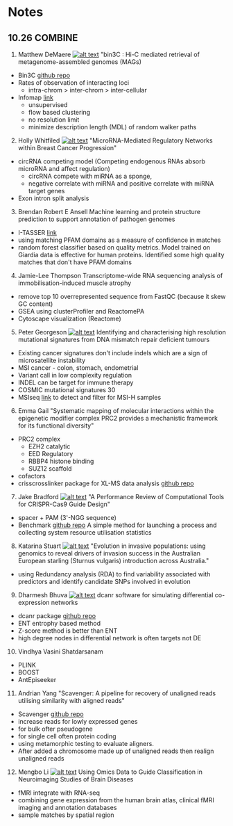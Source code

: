 # Notes

## 10.26 COMBINE

1. Matthew DeMaere [![alt text][1.1]][2] "bin3C : Hi-C mediated retrieval of metagenome-assembled genomes (MAGs)
  - Bin3C [github repo](https://github.com/cerebis/bin3C)
  - Rates of observation of interacting loci
    - intra-chrom > inter-chrom > inter-cellular
  - Infomap [link](http://mapequation.org)
    - unsupervised
    - flow based clustering
    - no resolution limit
    - minimize description length (MDL) of random walker paths

2. Holly Whitfiled [![alt text][1.1]][3] "MicroRNA-Mediated Regulatory Networks within Breast Cancer Progression"
  - circRNA competing model (Competing endogenous RNAs absorb microRNA and affect regulation)
    - circRNA compete with miRNA as a sponge,
    - negative correlate with miRNA and positive correlate with miRNA target genes
  - Exon intron split analysis

3. Brendan Robert E Ansell Machine learning and protein structure prediction to support annotation of pathogen genomes
  - I-TASSER [link](https://doi.org/10.1093/gigascience/giy150)
  - using matching PFAM domains as a measure of confidence in matches
  - random forest classifier based on quality metrics. Model trained on Giardia data is effective for human proteins. Identified some high quality matches that don't have PFAM domains

4. Jamie-Lee Thompson Transcriptome-wide RNA sequencing analysis of immobilisation-induced muscle atrophy
  - remove top 10 overrepresented sequence from FastQC (because it skew GC content)
  - GSEA using clusterProfiler and ReactomePA
  - Cytoscape visualization (Reactome)

5. Peter Georgeson [![alt text][1.1]][4] Identifying and characterising high resolution mutational signatures from DNA mismatch repair deficient tumours
  - Existing cancer signatures don't include indels which are a sign of microsatellite instability
  - MSI cancer - colon, stomach, endometrial
  - Variant call in low complexity regulation
  - INDEL can be target for immune therapy
  - COSMIC mutational signatures 30
  - MSIseq [link](https://cran.r-project.org/web/packages/MSIseq/index.html) to detect and filter for MSI-H samples

6. Emma Gail "Systematic mapping of molecular interactions within the epigenetic modifier complex PRC2 provides a mechanistic framework for its functional diversity"
  - PRC2 complex
    - EZH2 catalytic
    - EED Regulatory
    - RBBP4 histone binding
    - SUZ12 scaffold
  - cofactors
  - crisscrosslinker package for XL-MS data analysis [github repo](https://github.com/egmg726/crisscrosslinker)

7. Jake Bradford [![alt text][1.1]][5] "A Performance Review of Computational Tools for CRISPR-Cas9 Guide Design"
  - spacer + PAM (3'-NGG sequence)
  - Benchmark [github repo](https://github.com/jakeb1996/SBS )
A simple method for launching a process and collecting system resource utilisation statistics

8. Katarina Stuart [![alt text][1.1]][6] "Evolution in invasive populations: using genomics to reveal drivers of invasion success in the Australian European starling (Sturnus vulgaris) introduction across Australia."
  - using Redundancy analysis (RDA) to find variability associated with predictors and identify candidate SNPs involved in evolution

9. Dharmesh Bhuva [![alt text][1.1]][7] dcanr software for simulating differential co-expression networks
  - dcanr package [github repo](https://github.com/davislaboratory/dcanr)
  - ENT entrophy based method
  - Z-score method is better than ENT
  - high degree nodes in differential network is often targets not DE

10. Vindhya Vasini Shatdarsanam
  - PLINK
  - BOOST
  - AntEpiseeker

11. Andrian Yang "Scavenger: A pipeline for recovery of unaligned reads utilising similarity with aligned reads"
  - Scavenger [github repo](https://github.com/vccri/scavenger)
  - increase reads for lowly expressed genes
  - for bulk ofter pseudogene
  - for single cell often protein coding
  - using metamorphic testing to evaluate aligners.
  - After added a chromosome made up of unaligned reads then realign unaligned reads

12. Mengbo Li [![alt text][1.1]][8] Using Omics Data to Guide Classification in Neuroimaging Studies of Brain Diseases
  - fMRI integrate with RNA-seq
  - combining gene expression from the human brain atlas, clinical fMRI imaging and annotation databases
  - sample matches by spatial region


[1.1]: http://i.imgur.com/tXSoThF.png (twitter icon with padding)
[2.1]: http://i.imgur.com/0o48UoR.png (github icon with padding)
[1]: http://www.twitter.com/_lazappi_
[2]: https://twitter.com/cerebis1
[3]: https://twitter.com/_hollywhitfield
[4]: https://twitter.com/petergeorgeson
[5]: https://twitter.com/jakebradfordqut
[6]: https://twitter.com/Katarina_Stuart
[7]: https://twitter.com/dhrmsh36
[8]: https://twitter.com/rylmb1
